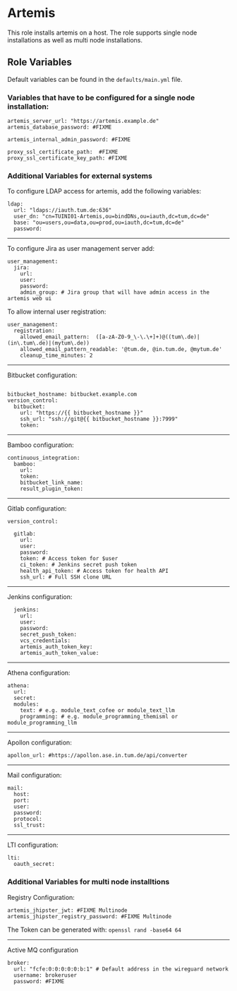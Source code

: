 Artemis
=========

This role installs artemis on a host. The role supports single node installations as well as multi node installations.

Role Variables
--------------
Default variables can be found in the `defaults/main.yml` file.

### Variables that have to be configured for a single node installation:

```
artemis_server_url: "https://artemis.example.de"
artemis_database_password: #FIXME

artemis_internal_admin_password: #FIXME

proxy_ssl_certificate_path:  #FIXME
proxy_ssl_certificate_key_path: #FIXME

```


### Additional Variables for external systems
To configure LDAP access for artemis, add the following variables:
```
ldap:
  url: "ldaps://iauth.tum.de:636"
  user_dn: "cn=TUINI01-Artemis,ou=bindDNs,ou=iauth,dc=tum,dc=de"
  base: "ou=users,ou=data,ou=prod,ou=iauth,dc=tum,dc=de"
  password:
```
---

To configure Jira as user management server add:

```
user_management:
  jira:
    url:
    user:
    password:
    admin_group: # Jira group that will have admin access in the artemis web ui
```

To allow internal user registration: 
```
user_management: 
  registration: 
    allowed_email_pattern:  ([a-zA-Z0-9_\-\.\+]+)@((tum\.de)|(in\.tum\.de)|(mytum\.de))
    allowed_email_pattern_readable: '@tum.de, @in.tum.de, @mytum.de'
    cleanup_time_minutes: 2
```
---

Bitbucket configuration:
```

bitbucket_hostname: bitbucket.example.com
version_control:
  bitbucket:
    url: "https://{{ bitbucket_hostname }}"
    ssh_url: "ssh://git@{{ bitbucket_hostname }}:7999"
    token:
```
---

Bamboo configuration:
```
continuous_integration:
  bamboo:
    url:
    token:
    bitbucket_link_name:
    result_plugin_token:
```
---

Gitlab configuration:
```
version_control:

  gitlab:
    url: 
    user: 
    password: 
    token: # Access token for $user
    ci_token: # Jenkins secret push token
    health_api_token: # Access token for health API
    ssh_url: # Full SSH clone URL 
```
---


Jenkins configuration:
```
  jenkins:
    url: 
    user: 
    password:
    secret_push_token:
    vcs_credentials:
    artemis_auth_token_key:
    artemis_auth_token_value:
```
---


Athena configuration:
```
athena:
  url:
  secret:
  modules:
    text: # e.g. module_text_cofee or module_text_llm
    programming: # e.g. module_programming_themisml or module_programming_llm
```
---

Apollon configuration:
```
apollon_url: #https://apollon.ase.in.tum.de/api/converter
```
---

Mail configuration:
```
mail:
  host:
  port:
  user:
  password:
  protocol:
  ssl_trust:
```

---

LTI configuration:
```
lti:
  oauth_secret:
```

### Additional Variables for multi node installtions

Registry Configuration:
```
artemis_jhipster_jwt: #FIXME Multinode
artemis_jhipster_registry_password: #FIXME Multinode

```
The Token can be generated with: `openssl rand -base64 64`

---


Active MQ configuration
```
broker:
  url: "fcfe:0:0:0:0:0:b:1" # Default address in the wireguard network
  username: brokeruser
  password: #FIXME

```


